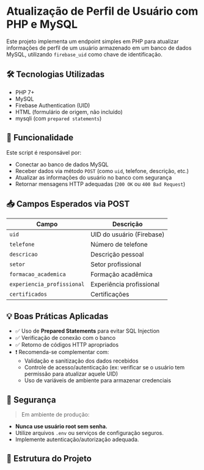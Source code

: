 # Atualização de Perfil de Usuário com PHP e MySQL

Este projeto implementa um endpoint simples em PHP para atualizar informações de perfil de um usuário armazenado em um banco de dados MySQL, utilizando `firebase_uid` como chave de identificação.

## 🛠️ Tecnologias Utilizadas

- PHP 7+
- MySQL
- Firebase Authentication (UID)
- HTML (formulário de origem, não incluído)
- mysqli (com `prepared statements`)

## 🚀 Funcionalidade

Este script é responsável por:

- Conectar ao banco de dados MySQL
- Receber dados via método `POST` (como `uid`, telefone, descrição, etc.)
- Atualizar as informações do usuário no banco com segurança
- Retornar mensagens HTTP adequadas (`200 OK` ou `400 Bad Request`)

## 📥 Campos Esperados via POST

| Campo                     | Descrição                            |
|--------------------------|----------------------------------------|
| `uid`                    | UID do usuário (Firebase)             |
| `telefone`               | Número de telefone                    |
| `descricao`              | Descrição pessoal                     |
| `setor`                  | Setor profissional                    |
| `formacao_academica`     | Formação acadêmica                    |
| `experiencia_profissional` | Experiência profissional           |
| `certificados`           | Certificações                         |

## 💡 Boas Práticas Aplicadas

- ✅ Uso de **Prepared Statements** para evitar SQL Injection
- ✅ Verificação de conexão com o banco
- ✅ Retorno de códigos HTTP apropriados
- ❗ Recomenda-se complementar com:
  - Validação e sanitização dos dados recebidos
  - Controle de acesso/autenticação (ex: verificar se o usuário tem permissão para atualizar aquele UID)
  - Uso de variáveis de ambiente para armazenar credenciais

## 🔐 Segurança

> Em ambiente de produção:
- **Nunca use usuário root sem senha.**
- Utilize arquivos `.env` ou serviços de configuração seguros.
- Implemente autenticação/autorização adequada.

## 📂 Estrutura do Projeto

